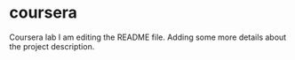 # coursera
Coursera lab 
I am editing the README file. Adding some more details about the project description.
